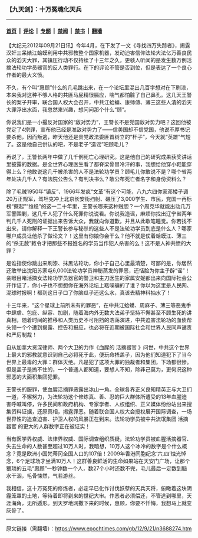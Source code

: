 ### 【九天剑】：十万冤魂化天兵

---

#### [首页](../../../..?n3688274) &nbsp;|&nbsp; [评论](../../../../../epoch-comment?n3688274) &nbsp;|&nbsp; [专题](../../../../../epoch-special?n3688274) &nbsp;|&nbsp; [禁闻](../../../../../epoch-news?n3688274) &nbsp;|&nbsp; [禁书](../../../../../books?n3688274) &nbsp;|&nbsp; [翻墙](https://github.com/gfw-breaker/nogfw/blob/master/README.md?n3688274)


<div class="post_content" id="artbody" itemprop="articleBody">
 <!-- article content begin -->
 <p>
  【大纪元2012年09月21日讯】今年4月，在下发了一文《寻找四万失踪者》，揭露汉奸三呆婊江蛤蟆利用中共邪教整个国家机器，发动迫害信仰法轮大法亿万善良民众的滔天大罪，其镇压行动不仅持续了十三年之久，更骇人听闻的是发生数万例活摘法轮功学员器官的反人类罪行。在下的评论不管是否到位，但是表达了一个良心作者的最大义愤。
 </p>
 <p>
  不久，有个叫“惠顾”什么的几毛跳出来，在一个论坛里混出几百字想对在下刷漆，本来我对这种不够人格的共匪马屁精很膈应，喘气都怕脏了自己鼻孔。这几天王警长的案子开审，联合国人权大会召开，中共江蛤蟆、康师傅、薄三这些人渣的滔天大罪浮出水面，我忽然来兴趣，想问问那个什么“顾”。
 </p>
 <p>
  你说我们是一小撮反对国家的“敌对势力”，王警长不是党国敌对势力吧？这回他被党定了4宗罪，宣布他已经是准敌对势力了——信美国却不信党国，他说不厚书记要杀他，因而叛逃，昨天他还是贵党政法委匪首树立的“杆子”，今天就“英雄”气短了。这是他自己供认的吧，不是老子“造谣”吧顾毛儿？
 </p>
 <p>
  再说了，王警长两年中做了几千例死亡心理研究。这是他自己的研究成果获奖讲话里披露的数据。是全世界心理医生看了都脊梁骨冒冷汗的事，我想给他穿小鞋能穿得上么？他敢说这几千被杀害的人不是法轮功学员？顾毛儿你敢说不是？哪个省两年处决几千人？有法院公告么？有判决书么？敢公布死亡者名字和身份资料么？
 </p>
 <p>
  除了毛贼1950年“镇反”、1966年发疯“文革”有这个可能，八九六四你家邓矮子调20万正规军，驾坦克冲上北京长安街扫射、碾压了3,000学生、市民，党国一再标榜“撅起”“维稳”的这一二十年里，王警长哪来这种贼胆？一个周克华就能出动几万军警围剿，这几千人犯了什么死罪你说说看。你说我造谣，麻烦你找出辽宁省两年判几千人死刑的证据出来告诉大众，我就向你道歉，并且从此歇笔睡觉。你若找不出来，请你解释一下王警长参与秘杀的这些人不是法轮功学员到底是什么人？哪家哪户成员让他杀了做论文？！这里有你娘你会干么？他不就是仗着蛤蟆江、薄三的“杀无赦”敕令才把那些不报姓名的学员当作犯人杀害的么！这不是人神共愤的大罪？
 </p>
 <p>
  是谁指使你跳出来刷漆、抹黑法轮功，你小子自己心里最清楚，可鄙的是，你居然还敢举出沈阳苏家屯6,000法轮功学员神秘蒸发的罪恶，还恬脸为你主子辟“谣”！亲眼目睹活摘女法轮功学员器官的警卫和主刀医生的家属安妮都出来向国际社会公开作证了，你小子也不想想你在海外论坛上聒噪骗的了谁？你以为这里是人民网、混球时报啊！都到这日子口了你脑瓜子还这么水，真该去精神科抽水了！
 </p>
 <p>
  十三年来，“这个星球上前所未有的罪恶”，在中共江蛤蟆、周麻子、薄三等恶鬼手中肆虐、包庇、纵容、加剧，随着海内外无数大法弟子坚持不懈甚至不顾生死的讲真相，随着时间的推移和人类历史不可阻挡的浩荡演进，中共迫害法轮功的血债帮头领一个个遭到揭露、控告和报应，也必将在近期被国际社会和世界人民同声谴责和严厉制裁！
 </p>
 <p>
  自从加拿大资深律师、两个大卫的力作《血腥的
  <ok href="https://www.epochtimes.com/gb/tag/%E6%B4%BB%E6%91%98%E5%99%A8%E5%AE%98.html">
   活摘器官
  </ok>
  》问世，中共这个世界上最大的邪教就意识到自己必将死于此，便玩命捂盖子，因为他们知道犯下了当今世界上最毒的大罪：群体灭绝。凡是犯了这项大罪的独裁者和集团，下场都很惨。但是盖子是摀不住的，一个普通人都知道，要想人不知，除非己莫为，更何况这种邪恶的大面积集团犯罪。
 </p>
 <p>
  王警长的服罪，使血腥活摘罪恶露出冰山一角。全球各界正义良知精英正与大卫们一道，不懈努力，为法轮功这个修炼真、善、忍的巨大群体所遭受的13年血腥迫害呼喊叫停，许多民间和政府机构、专家学者、人权组织、正义媒体纷纷站出来搜集资料证据，还原真相，揭露罪恶。随着联合国人权大会授权展开国际调查，一场世界性的追查迫害、护卫人权的风暴正在到来。法轮功学员被中共流氓集团
  <ok href="https://www.epochtimes.com/gb/tag/%E6%B4%BB%E6%91%98%E5%99%A8%E5%AE%98.html">
   活摘器官
  </ok>
  的更大的人群数字正在被证实！
 </p>
 <p>
  当有医学界权威、法律界权威、国际调查组织质疑，法轮功学员被血腥活摘器官、失去生命的人数甚至超过10万人时，我暗想，10万人这个冰冷的数字是个什么概念？竟是欧洲小国梵蒂冈全国人口的107倍！2009年香港同胞纪念‘六.四’烛光悼念，6个足球场才坐满10万人！这群善良鲜活的生命如果站在天安门广场，让那个猥琐的五毛“惠顾”一秒钟数一个人，数27个小时还数不完，毛儿最后一定数到脑水干涸，毛骨悚然，气若游丝。
 </p>
 <p>
  我相信，这十万冤死的修炼者，必定早已化作讨伐妖孽的天兵天将，俯瞰着这块阴霾笼罩的土地，等待着即将到来的世纪大审。作恶者必须偿还，不管逃到哪里，天涯海角，无所遁形。到天罗地网撒下来的时候，惠顾，你要不忏悔，我想马上就变灰骨了。
 </p>
 <p>
  <!-- article content end -->
  <div id="below_article_ad">
  </div>
 </p>
</div>


---

原文链接（需翻墙）：https://www.epochtimes.com/gb/12/9/21/n3688274.htm